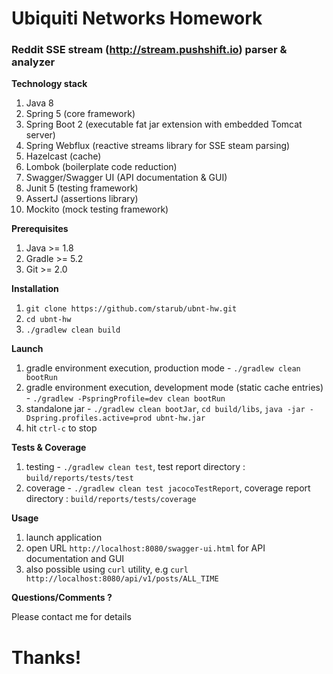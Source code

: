 # Ubiquiti Networks Homework

### Reddit SSE stream (http://stream.pushshift.io) parser & analyzer

**Technology stack**

1. Java 8
2. Spring 5 (core framework)
3. Spring Boot 2 (executable fat jar extension with embedded Tomcat server)
4. Spring Webflux (reactive streams library for SSE steam parsing)
5. Hazelcast (cache)
6. Lombok (boilerplate code reduction)
7. Swagger/Swagger UI (API documentation & GUI)
8. Junit 5 (testing framework)
9. AssertJ (assertions library)
10. Mockito (mock testing framework)

**Prerequisites**

1. Java >= 1.8 
2. Gradle >= 5.2
3. Git >= 2.0

**Installation**

1. `git clone https://github.com/starub/ubnt-hw.git`
2. `cd ubnt-hw`
3. `./gradlew clean build`

**Launch**

1. gradle environment execution, production mode - `./gradlew clean bootRun`
2. gradle environment execution, development mode (static cache entries) - `./gradlew -PspringProfile=dev clean bootRun`
3. standalone jar - `./gradlew clean bootJar`, `cd build/libs`, `java -jar -Dspring.profiles.active=prod ubnt-hw.jar` 
4. hit `ctrl-c` to stop

**Tests & Coverage**

1. testing - `./gradlew clean test`, test report directory : `build/reports/tests/test`
2. coverage - `./gradlew clean test jacocoTestReport`, coverage report directory : `build/reports/tests/coverage`

**Usage**

1. launch application
2. open URL `http://localhost:8080/swagger-ui.html` for API documentation and GUI
3. also possible using `curl` utility, e.g `curl http://localhost:8080/api/v1/posts/ALL_TIME`

**Questions/Comments ?**

Please contact me for details

# Thanks!

